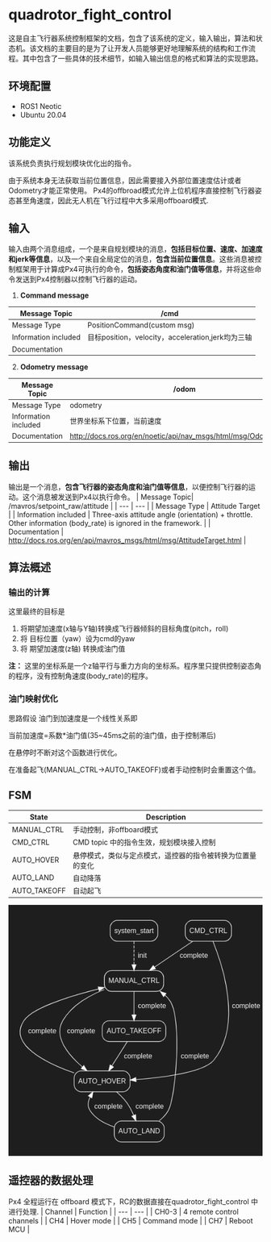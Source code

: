 # quadrotor_fight_control
这是自主飞行器系统控制框架的文档，包含了该系统的定义，输入输出，算法和状态机。该文档的主要目的是为了让开发人员能够更好地理解系统的结构和工作流程。其中包含了一些具体的技术细节，如输入输出信息的格式和算法的实现思路。
## 环境配置
- ROS1 Neotic
- Ubuntu 20.04


## 功能定义
该系统负责执行规划模块优化出的指令。

由于系统本身无法获取当前位置信息，因此需要接入外部位置速度估计或者Odometry才能正常使用。
Px4的offbroad模式允许上位机程序直接控制飞行器姿态甚至角速度，因此无人机在飞行过程中大多采用offboard模式.

## 输入
输入由两个消息组成，一个是来自规划模块的消息，**包括目标位置、速度、加速度和jerk等信息**，以及一个来自全局定位的消息，**包含当前位置信息**。这些消息被控制框架用于计算成Px4可执行的命令，**包括姿态角度和油门值等信息**，并将这些命令发送到Px4控制器以控制飞行器的运动。

1. **Command message**

| Message Topic | /cmd |
| --- | --- |
| Message Type | PositionCommand(custom msg) |
| Information included | 目标position，velocity，acceleration,jerk均为三轴 |
| Documentation |  |

2. **Odometry message**

| Message Topic | /odom |
| --- | --- |
| Message Type | odometry |
| Information included | 世界坐标系下位置，当前速度 |
| Documentation | http://docs.ros.org/en/noetic/api/nav_msgs/html/msg/Odometry.html |
## 输出
输出是一个消息，**包含飞行器的姿态角度和油门值等信息**，以便控制飞行器的运动。这个消息被发送到Px4以执行命令。
| Message Topic| /mavros/setpoint_raw/attitude |
| --- | --- |
| Message Type | Attitude Target |
| Information included | Three-axis attitude angle (orientation) + throttle. Other information (body_rate) is ignored in the framework. |
| Documentation | http://docs.ros.org/en/api/mavros_msgs/html/msg/AttitudeTarget.html |

## 算法概述

### 输出的计算
这里最终的目标是
1. 将期望加速度(x轴与Y轴)转换成飞行器倾斜的目标角度(pitch，roll)
2. 将 目标位置（yaw）设为cmd的yaw
3. 将 期望加速度(z轴) 转换成油门值

**注：** 这里的坐标系是一个z轴平行与重力方向的坐标系。程序里只提供控制姿态角的程序，没有控制角速度(body_rate)的程序。
### 油门映射优化

思路假设 油门到加速度是一个线性关系即

当前加速度=系数*油门值(35~45ms之前的油门值，由于控制滞后)

在悬停时不断对这个函数进行优化。

在准备起飞(MANUAL_CTRL->AUTO_TAKEOFF)或者手动控制时会重置这个值。


## FSM

| State | Description |
| --- | --- |
| MANUAL_CTRL |手动控制，非offboard模式 |
| CMD_CTRL | CMD topic 中的指令生效，规划模块接入控制|
| AUTO_HOVER | 悬停模式，类似与定点模式，遥控器的指令被转换为位置量的变化 |
| AUTO_LAND | 自动降落 |
| AUTO_TAKEOFF |自动起飞 |
![ctrl_fsm](./doc/assets/ctrl_fsm.png)


## 遥控器的数据处理

Px4 全程运行在 offboard 模式下，RC的数据直接在quadrotor_fight_control 中进行处理.
| Channel | Function |
| --- | --- |
| CH0-3 | 4 remote control channels |
| CH4 | Hover mode |
| CH5 | Command mode |
| CH7 | Reboot MCU |

